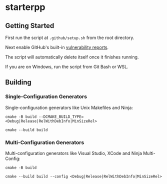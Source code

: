# starterpp

## Getting Started

First run the script at `.github/setup.sh` from the root directory.

Next enable GitHub's built-in [vulnerability reports](https://docs.github.com/en/code-security/security-advisories/working-with-repository-security-advisories/configuring-private-vulnerability-reporting-for-a-repository).

The script will automatically delete itself once it finishes running.

If you are on Windows, run the script from Git Bash or WSL.

## Building

### Single-Configuration Generators

Single-configuration generators like Unix Makefiles and Ninja:

```cmake -B build --DCMAKE_BUILD_TYPE=<Debug|Release|RelWithDebInfo|MinSizeRel>```

```cmake --build build```

### Multi-Configuration Generators

Multi-configuration generators like Visual Studio, XCode and Ninja Multi-Config:

```cmake -B build```

```cmake --build build --config <Debug|Release|RelWithDebInfo|MinSizeRel>```

